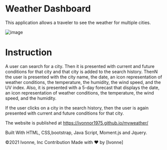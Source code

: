 # Weather Dashboard

This application allows a traveler to see the weather for multiple cities. 


![image](https://user-images.githubusercontent.com/88918693/135169987-b946e4a3-bd78-4f32-a5df-209d1e547644.png)


# Instruction
A user can search for a city. Then it is presented with current and future conditions for that city and that city is added to the search history. 
ThenN the user is presented with the city name, the date, an icon representation of weather conditions, the temperature, the humidity, the wind speed, and the UV index. 
Also, it is presented with a 5-day forecast that displays the date, an icon representation of weather conditions, the temperature, the wind speed, and the humidity.

If the user clicks on a city in the search history, then the user is again presented with current and future conditions for that city.


The website is published at https://ivonnor1975.github.io/myweather/

Built With HTML, CSS,bootstrap, Java Script, Moment.js and Jquery.

©️2021 Ivonne, Inc Contribution Made with ❤️ by [Ivonne]

